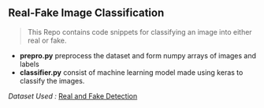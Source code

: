 ## Real-Fake Image Classification

> This Repo contains code snippets for classifying an image into either real or fake. 
+ __prepro.py__ preprocess the dataset and form numpy arrays of images and labels
+ __classifier.py__ consist of machine learning model made using keras to classify the images.

_Dataset Used :_ [Real and Fake Detection](https://www.kaggle.com/ciplab/real-and-fake-face-detection)
